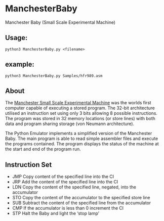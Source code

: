 # ManchesterBaby
Manchester Baby (Small Scale Experimental Machine)

## Usage: 
	python3 ManchesterBaby.py <filename>
## example: 
	python3 ManchesterBaby.py Samples/hfr989.asm

## About

The [Manchester Small Scale Experimental Machine](https://en.wikipedia.org/wiki/Manchester_Small-Scale_Experimental_Machine) was the worlds first computer capable of executing a stored program.  The 32-bit architecture utilised an instruction set using only 3 bits allowing 8 possible instructions.  The program was stored in 32 memory locations (or store lines) with both data and program sharing storage (von Neumann architecture).

The Python Emulator implements a simplified version of the Manchester Baby.  The main program is able to read simple assembler files and execute the programs contained.  The program displays the status of the machine at the start and end of the program run.


## Instruction Set
* JMP Copy content of the specified line into the CI
* JRP Add the content of the specified line into the CI
* LDN Copy the content of the specified line, negated, into the accumulator
* STO Copy the content of the accumulator to the specified store line
* SUB Subtract the content of the specified line from the accumulator
* CMP If the accumulator is less than 0 increment the CI
* STP Halt the Baby and light the ‘stop lamp’

